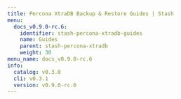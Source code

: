 ```yaml
---
title: Percona XtraDB Backup & Restore Guides | Stash
menu:
  docs_v0.9.0-rc.6:
    identifier: stash-percona-xtradb-guides
    name: Guides
    parent: stash-percona-xtradb
    weight: 30
menu_name: docs_v0.9.0-rc.6
info:
  catalog: v0.3.0
  cli: v0.3.1
  version: v0.9.0-rc.6
---
```


